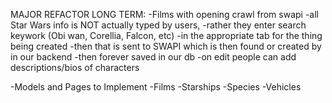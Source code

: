 MAJOR REFACTOR LONG TERM:
-Films with opening crawl from swapi
-all Star Wars info is NOT actually typed by users,
    -rather they enter search keywork (Obi wan, Corellia, Falcon, etc)
    -in the appropriate tab for the thing being created
    -then that is sent to SWAPI which is then found or created by in our backend
    -then forever saved in our db
-on edit people can add descriptions/bios of characters

-Models and Pages to Implement
    -Films
    -Starships
    -Species
    -Vehicles
